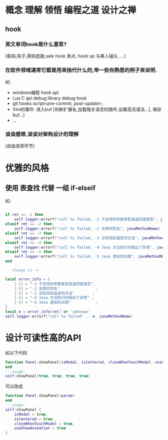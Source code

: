 # 概念 理解 领悟 编程之道 设计之禅

## hook

### 英文单词hook是什么意思?

(鱼钩,钩子,用钩连接,sale hook 卖点, hook up 与某人碰头, ...)

### 在软件领域通常它都是用来指代什么的,举一些你熟悉的例子来说明.

如:

* windows编程 hook api
* Lua C api debug library debug hook
* git hooks script<pre-commit, post-update>,
* Vim的事件: 进入buf [判断扩展名,加载相关语言的插件,设置高亮语法...], 保存buf...)
* ...

### 谈谈感想,谈谈对架构设计的理解

(自由发挥环节)

# 优雅的风格

## 使用 表查找 代替 一组 if-elseif
如:
```lua

if ret == -1 then
    self.logger:errorf("call %s failed, -1 不支持的参数类型或返回值类型", javaMethodName)
elseif ret == -2 then
    self.logger:errorf("call %s failed, -2 无效的签名", javaMethodName)
elseif ret == -3 then
    self.logger:errorf("call %s failed, -3 没有找到指定的方法", javaMethodName)
elseif ret == -4 then
    self.logger:errorf("call %s failed, -4 Java 方法执行时抛出了异常", javaMethodName)
elseif ret == -5 then
    self.logger:errorf("call %s failed, -5 Java 虚拟机出错", javaMethodName)
end

-- change to ->

local error_info = {
    [-1] = "-1 不支持的参数类型或返回值类型",
    [-2] = "-2 无效的签名"                ,
    [-3] = "-3 没有找到指定的方法"        ,
    [-4] = "-4 Java 方法执行时抛出了异常" ,
    [-5] = "-5 Java 虚拟机出错"           ,
}
local e = error_info[ret] or 'unknown'
self.logger:errorf("call %s failed" .. e, javaMethodName)

```

# 设计可读性高的API

如以下代码

```lua
function Panel:showPanel(isModal, isCentered, closeWhenTouchModel, useShowAnimation)
end
-- usage:
self:showPanel(true, true, true, true)
```

可以改成

```lua
function Panel:showPanel(param)
end
-- usage:
self:showPanel {
    isModal = true,
    isCentered = true,
    closeWhenTouchModel = true,
    useShowAnimation = true
}
```